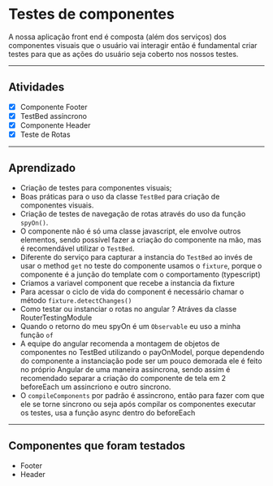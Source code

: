# Testes de componentes
A nossa aplicação front end é composta (além dos serviços) dos componentes visuais que o usuário vai interagir então é fundamental criar testes para que as ações do usuário seja coberto nos nossos testes.

----

## Atividades

- [x] Componente Footer
- [x] TestBed assíncrono
- [x] Componente Header
- [x] Teste de Rotas 

----

## Aprendizado

- Criação de testes para componentes visuais;
- Boas práticas para o uso da classe `TestBed` para criação de componentes visuais.
- Criação de testes de navegação de rotas através do uso da função `spyOn()`.
- O componente não é só uma classe javascript, ele envolve outros elementos, sendo possível fazer a criação do componente na mão, mas é recomendável utilizar o `TestBed`.
- Diferente do serviço para capturar a instancia do `TestBed` ao invés de usar o method `get` no teste do componente usamos o `fixture`, porque o componente é a junção do template com o comportamento (typescript)
- Criamos a variavel component que recebe a instancia da fixture
- Para acessar o ciclo de vida do component é necessário chamar o método `fixture.detectChanges()`
- Como testar ou instanciar o rotas no angular ? Atráves da classe RouterTestingModule
- Quando o retorno do meu spyOn é um `Observable` eu uso a minha função `of`
- A equipe do angular recomenda a montagem de objetos de componentes no TestBed utilizando o payOnModel, porque dependendo do componente a instanciação pode ser um pouco demorada ele é feito no próprio Angular de uma maneira assincrona, sendo assim é recomendado separar a criação do componente de tela em 2 beforeEach um assincriono e outro sincrono.
- O `compileComponents` por padrão é assincrono, então para fazer com que ele se torne sincrono ou seja após compilar os componentes executar os testes, usa a função async dentro do beforeEach

----

## Componentes que foram testados

- Footer
- Header